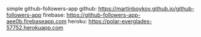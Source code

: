 simple github-followers-app
github: https://martinboykov.github.io/github-followers-app
firebase: https://github-followers-app-aee0b.firebaseapp.com
heroku: https://polar-everglades-57752.herokuapp.com
